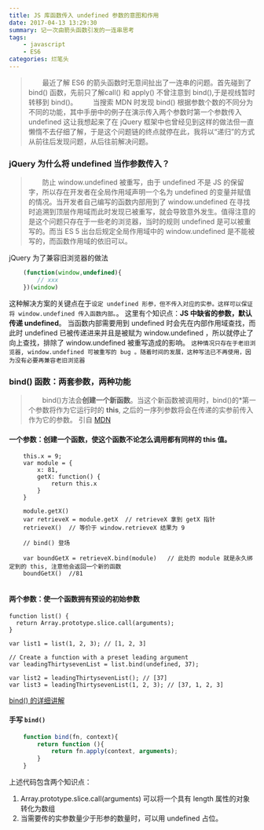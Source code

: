 ```yaml
---
title: JS 库函数传入 undefined 参数的意图和作用
date: 2017-04-13 13:29:30
summary: 记一次由箭头函数引发的一连串思考
tags:
	- javascript
	- ES6
categories: 烂笔头
---
```

> &emsp;&emsp;最近了解 ES6 的箭头函数时无意间扯出了一连串的问题。首先碰到了 bind() 函数，先前只了解call() 和 apply() 不曾注意到 bind(),于是视线暂时转移到 bind()。
&emsp;&emsp;当搜索 MDN 时发现 bind() 根据参数个数的不同分为不同的功能，其中手册中的例子在演示传入两个参数时第一个参数传入 undefined 这让我想起来了在 jQuery 框架中也曾经见到这样的做法但一直懒惰不去仔细了解，于是这个问题链的终点就停在此，我将以“递归”的方式从前往后发现问题，从后往前解决问题。

<!--more-->

### jQuery 为什么将 undefined 当作参数传入？

> &emsp;&emsp;防止 window.undefined 被重写，由于 undefined 不是 JS 的保留字，所以存在开发者在全局作用域声明一个名为 undefined 的变量并赋值的情况。当开发者自己编写的函数内部用到了 window.undefined 在寻找时追溯到顶层作用域而此时发现已被重写，就会导致意外发生。值得注意的是这个问题只存在于一些老的浏览器，当时的规则 undefined 是可以被重写的。而当 ES 5 出台后规定全局作用域中的 window.undefined 是不能被写的，而函数作用域的依旧可以。

jQuery 为了兼容旧浏览器的做法

```js
	(function(window,undefined){
		// xxx
	})(window)
```

这种解决方案的关键点在于`设定 undefined 形参，但不传入对应的实参。这样可以保证将 window.undefined 传入函数内部。`。
这里有个知识点：**JS 中缺省的参数，默认传递 undefined**。
当函数内部需要用到 undefined 时会先在内部作用域查找，而此时 undefined 已被传递进来并且是被赋为 window.undefined ，所以就停止了向上查找，排除了 window.undefined 被重写造成的影响。
`这种情况只存在于老旧浏览器, window.undefined 可被重写的 bug 。随着时间的发展，这种写法已不再使用，因为没有必要再兼容老旧浏览器`

### bind() 函数：两套参数，两种功能

> &emsp;&emsp;bind()方法会**创建一个新函数**。当这个新函数被调用时，bind()的*第一个参数将作为它运行时的 **this**, 之后的一序列参数将会在传递的实参前传入作为它的参数。 引自 [MDN](https://developer.mozilla.org/zh-CN/docs/Web/JavaScript/Reference/Global_Objects/Function/bind)

#### 一个参数：创建一个函数，使这个函数不论怎么调用都有同样的 this 值。

```JS
	this.x = 9;
	var module = {
		x: 81,
		getX: function() {
			return this.x
		}
	}

	module.getX()
	var retrieveX = module.getX  // retrieveX 拿到 getX 指针
	retrieveX()  // 等价于 window.retrieveX 结果为 9

	// bind() 登场

	var boundGetX = retrieveX.bind(module)   // 此处的 module 就是永久绑定到的 this, 注意他会返回一个新的函数
	boundGetX()  //81


```

#### 两个参数：使一个函数拥有预设的初始参数

```JS
function list() {
  return Array.prototype.slice.call(arguments);
}

var list1 = list(1, 2, 3); // [1, 2, 3]

// Create a function with a preset leading argument
var leadingThirtysevenList = list.bind(undefined, 37);

var list2 = leadingThirtysevenList(); // [37]
var list3 = leadingThirtysevenList(1, 2, 3); // [37, 1, 2, 3]

```
[bind() 的详细讲解](https://developer.mozilla.org/zh-CN/docs/Web/JavaScript/Reference/Global_Objects/Function/bind)

#### 手写 `bind()`

```js
	function bind(fn, context){
		return function (){
			return fn.apply(context, arguments);
		}
	}
```

上述代码包含两个知识点：
1. Array.prototype.slice.call(arguments) 可以将一个具有 length 属性的对象转化为数组
2. 当需要传的实参数量少于形参的数量时，可以用 undefined 占位。
